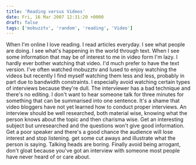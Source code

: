 ```yaml
---
title: 'Reading versus Videos'
date: Fri, 16 Mar 2007 12:31:20 +0000
draft: false
tags: ['mobuzztv', 'random', 'reading', 'Video']
---
```


When I'm online I love reading. I read articles everyday. I see what people are doing. I see what's happening in the world through text. When I see some information that may be of interest to me in video form I'm lazy. I hardly ever bother watching that video. I'd much prefer to have the text version. I've often watched mobuzztv and Iused to enjoy watching the videos but recently I find myself watching them less and less, probably in part due to bandwidth constraints. I especially avoid watching certain types of interviews because they're dull. The interviewer has a bad technique and there's no editing. I don't want to hear someone talk for three minutes for something that can be summarised into one sentence. It's a shame that video bloggers have not yet learned how to conduct proper interviews. An interview should be well researched, both material wise, knowing what the person knows about the topic and then charisma wise. Get an interesting subject but unresearched and the questions won't give good information. Get a poor speaker and there's a good chance the audience will lose interest and stop listening. get some cut aways and illustrate what the person is saying. Talking heads are boring. Finally avoid being arrogant, don't gloat because you've got an interview with someone most people have never heard of or care about.